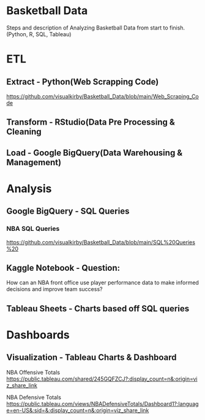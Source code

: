 # Basketball Data
Steps and description of Analyzing Basketball Data from start to finish. (Python, R, SQL, Tableau)

# ETL
## Extract - Python(Web Scrapping Code)
https://github.com/visualkirby/Basketball_Data/blob/main/Web_Scraping_Code

## Transform - RStudio(Data Pre Processing & Cleaning

## Load - Google BigQuery(Data Warehousing & Management)

# Analysis
## Google BigQuery - SQL Queries 
### NBA SQL Queries
https://github.com/visualkirby/Basketball_Data/blob/main/SQL%20Queries%20

## Kaggle Notebook - Question: 
How can an NBA front office use player performance data to make informed decisions and improve team success?

## Tableau Sheets - Charts based off SQL queries

# Dashboards
## Visualization - Tableau Charts & Dashboard
NBA Offensive Totals
https://public.tableau.com/shared/245GQFZCJ?:display_count=n&:origin=viz_share_link

NBA Defensive Totals 
https://public.tableau.com/views/NBADefensiveTotals/Dashboard1?:language=en-US&:sid=&:display_count=n&:origin=viz_share_link